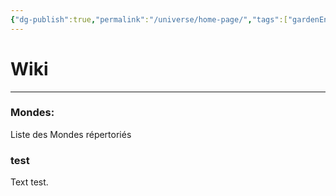 ```yaml
---
{"dg-publish":true,"permalink":"/universe/home-page/","tags":["gardenEntry"]}
---
```


# Wiki
---
### Mondes:
Liste des Mondes répertoriés


<script>
  document.addEventListener("DOMContentLoaded", () => {
    document.querySelectorAll("h2").forEach(header => {
      const section = document.createElement("div");
      section.classList.add("section-content");

      let next = header.nextElementSibling;
      while (next && !next.matches("h1, h2")) {
        const temp = next.nextElementSibling;
        section.appendChild(next);
        next = temp;
      }

      header.after(section);
      header.classList.add("collapsible");

      header.addEventListener("click", () => {
        header.classList.toggle("collapsed");
        section.classList.toggle("hidden");
      });
    });
  });
</script>



### test
Text test.